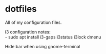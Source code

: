 # dotfiles
All of my configuration files.

i3 configuration notes:  
	- sudo apt install i3-gaps i3status i3lock dmenu   	

Hide bar when using gnome-terminal

